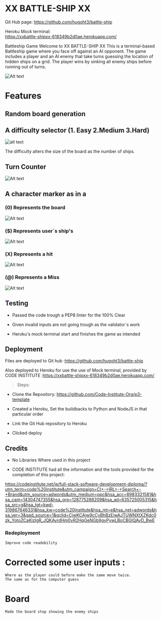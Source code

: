 # XX BATTLE-SHIP XX

Git Hub page:
https://github.com/hugoht3/battle-ship

Heroku Mock terminal:  
https://xxbattle-shipxx-618349b2d0ae.herokuapp.com/


Battleship Game
Welcome to XX BATTLE-SHIP XX
This is a terminal-based Battleship game where you face off against an AI opponent. The game includes a player and an AI enemy that take turns guessing the location of hidden ships on a grid. The player wins by sinking all enemy ships before running out of turns.

![Alt text ](/assets/Terminal.png)

# Features

## Random board generation

## A difficulty selector (1. Easy 2.Medium 3.Hard)

![alt text](assets/Diffi.png)

The difficulty alters the size of the board as the number of ships.

## Turn Counter

![Alt text ](/assets/Turns.png)

## A character marker as in a 

### (0) Represents the board

![Alt text ](/assets/Board.png)

### ($) Represents user`s ship's

![Alt text ](/assets/Ships.png)

### (X) Represents a hit

![Alt text ](/assets/Hit.png)

### (@) Represents a Miss

![Alt text ](/assets/Miss.png)


## Testing

+ Passed the code trough a PEP8 linter for the 100% Clear

+ Given invalid inputs are not going trough as the validator`s work

+ Heroku's mock terminal start and finishes the game as intended


## Deployment
Files are deployed to Git hub :https://github.com/hugoht3/battle-ship

Also deployed to Heroku for use the use of Mock terminal,
provided by CODE INSTITUTE :https://xxbattle-shipxx-618349b2d0ae.herokuapp.com/

> Steps:

+ Clone the Repository: https://github.com/Code-Institute-Org/p3-template

+ Created a Heroku, Set the buildbacks to Python and NodeJS in that particular order 

+ Link the Git Hub repository to Heroku

+ Clicked deploy

## Credits
+ No Libraries Where used in this project
    
+ CODE INSTITUTE had all the information and the tools provided for the completion of this project:
    
https://codeinstitute.net/ie/full-stack-software-development-diploma/?utm_term=code%20institute&utm_campaign=CI+-+IRL+-+Search+-+Brand&utm_source=adwords&utm_medium=ppc&hsa_acc=8983321581&hsa_cam=14304747355&hsa_grp=128775288209&hsa_ad=635725005315&hsa_src=g&hsa_tgt=kwd-319867646331&hsa_kw=code%20institute&hsa_mt=e&hsa_net=adwords&hsa_ver=3&gad_source=1&gclid=CjwKCAjw9cCyBhBzEiwAJTUWNXtXZKdc0zk_YotoZCaKjzIgR_JQKAyrdHm0yR2HqGeNGb9gyPywLBoCBGIQAvD_BwE




### Redeployment 
    Improve code readebility

# Corrected some user inputs :
    Where as the player could before make the same move twice.
    The same as for the computer guess

# Board 
    Made the board stop showing the enemy ships




